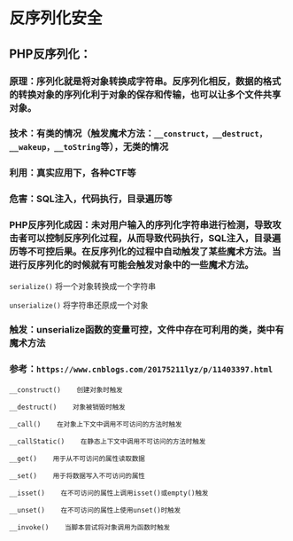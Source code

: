 # 反序列化安全

## PHP反序列化：

### 原理：序列化就是将对象转换成字符串。反序列化相反，数据的格式的转换对象的序列化利于对象的保存和传输，也可以让多个文件共享对象。

### 技术：有类的情况（触发魔术方法：`__construct，__destruct，__wakeup，__toString`等），无类的情况

### 利用：真实应用下，各种CTF等

### 危害：SQL注入，代码执行，目录遍历等

### PHP反序列化成因：未对用户输入的序列化字符串进行检测，导致攻击者可以控制反序列化过程，从而导致代码执行，SQL注入，目录遍历等不可控后果。在反序列化的过程中自动触发了某些魔术方法。当进行反序列化的时候就有可能会触发对象中的一些魔术方法。

`serialize()`    将一个对象转换成一个字符串

`unserialize()`    将字符串还原成一个对象

### 触发：unserialize函数的变量可控，文件中存在可利用的类，类中有魔术方法

### 参考：`https://www.cnblogs.com/20175211lyz/p/11403397.html`

```
__construct()    创建对象时触发

__destruct()    对象被销毁时触发

__call()    在对象上下文中调用不可访问的方法时触发

__callStatic()    在静态上下文中调用不可访问的方法时触发

__get()    用于从不可访问的属性读取数据

__set()    用于将数据写入不可访问的属性

__isset()    在不可访问的属性上调用isset()或empty()触发

__unset()    在不可访问的属性上使用unset()时触发

__invoke()    当脚本尝试将对象调用为函数时触发
```



